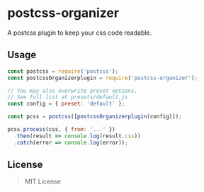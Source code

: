 # postcss-organizer
A postcss plugin to keep your css code readable.

## Usage
```js
const postcss = require('postcss');
const postcssOrganizerplugin = require('postcss-organizer');

// You may also overwrite preset options.
// See full list at presets/default.js
const config = { preset: 'default' };

const pcss = postcss([postcssOrganizerplugin(config)]);

pcss.process(css, { from: '...' })
  .then(result => console.log(result.css))
  .catch(error => console.log(error));
```

## License
> MIT License
